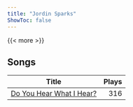 ```yaml
---
title: "Jordin Sparks"
ShowToc: false
---
```


{{< more >}}

## Songs
Title | Plays 
----- | -----: 
[Do You Hear What I Hear?](/songs/do-you-hear-what-i-hear) | 316

